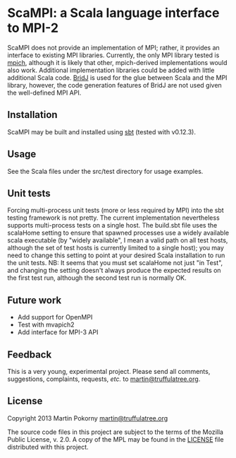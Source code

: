 ScaMPI: a Scala language interface to MPI-2
===========================================

ScaMPI does not provide an implementation of MPI; rather, it provides an interface to existing MPI libraries. Currently, the only MPI library tested is [mpich](http://www.mpich.org "mpich"), although it is likely that other, mpich-derived implementations would also work. Additional implementation libraries could be added with little additional Scala code. [BridJ](http://code.google.com/p/bridj "BridJ") is used for the glue between Scala and the MPI library, however, the code generation features of BridJ are not used given the well-defined MPI API.

Installation
------------

ScaMPI may be built and installed using [sbt](http://www.scala-sbt.org/ "sbt") (tested with v0.12.3).

Usage
-----

See the Scala files under the src/test directory for usage examples.

Unit tests
----------

Forcing multi-process unit tests (more or less required by MPI) into the sbt testing framework is not pretty. The current implementation nevertheless supports multi-process tests on a single host. The build.sbt file uses the scalaHome setting to ensure that spawned processes use a widely available scala executable (by "widely available", I mean a valid path on all test hosts, although the set of test hosts is currently limited to a single host); you may need to change this setting to point at your desired Scala installation to run the unit tests. NB: It seems that you must set scalaHome not just "in Test", and changing the setting doesn't always produce the expected results on the first test run, although the second test run is normally OK.

Future work
-----------

+ Add support for OpenMPI
+ Test with mvapich2
+ Add interface for MPI-3 API

Feedback
--------

This is a very young, experimental project. Please send all comments, suggestions, complaints, requests, *etc.* to <martin@truffulatree.org>.

License
-------

Copyright 2013 Martin Pokorny <martin@truffulatree.org>

The source code files in this project are subject to the terms of the Mozilla Public License, v. 2.0. A copy of the MPL may be found in the [LICENSE](LICENSE) file distributed with this project.
